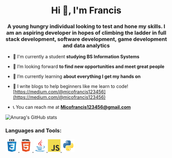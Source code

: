 <h1 align="center">Hi 👋, I'm Francis</h1>
<h3 align="center">A young hungry individual looking to test and hone my skills. I am an aspiring developer in hopes of climbing the ladder in full stack development, software development, game development and data analytics</h3>

- 🔭 I'm currently a student **studying BS Information Systems**

- 👯 I’m looking forward **to find new opportunities and meet great people**

- 🌱 I’m currently learning **about everything I get my hands on**

- 💬 I write blogs to help beginners like me learn to code! [https://medium.com/@micofrancis123456](https://medium.com/@micofrancis123456)

- 📞 You can reach me at **Micofrancis123456@gmail.com**


![Anurag's GitHub stats](https://github-readme-stats.vercel.app/api?username=ActuallyFrancis&show_icons=true&theme=great-gatsby)

<h3 align="left">Languages and Tools:</h3>
<p align="left"> <a href="https://www.w3schools.com/css/" target="_blank" rel="noreferrer"> <img src="https://raw.githubusercontent.com/devicons/devicon/master/icons/css3/css3-original-wordmark.svg" alt="css3" width="40" height="40"/> </a> <a href="https://www.w3.org/html/" target="_blank" rel="noreferrer"> <img src="https://raw.githubusercontent.com/devicons/devicon/master/icons/html5/html5-original-wordmark.svg" alt="html5" width="40" height="40"/> </a> <a href="https://www.java.com" target="_blank" rel="noreferrer"> <img src="https://raw.githubusercontent.com/devicons/devicon/master/icons/java/java-original.svg" alt="java" width="40" height="40"/> </a> <a href="https://developer.mozilla.org/en-US/docs/Web/JavaScript" target="_blank" rel="noreferrer"> <img src="https://raw.githubusercontent.com/devicons/devicon/master/icons/javascript/javascript-original.svg" alt="javascript" width="40" height="40"/> </a> <a href="https://www.python.org" target="_blank" rel="noreferrer"> <img src="https://raw.githubusercontent.com/devicons/devicon/master/icons/python/python-original.svg" alt="python" width="40" height="40"/> </a> </p>


